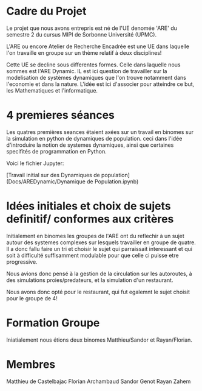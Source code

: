# Cadre du Projet

Le projet que nous avons entrepris est né de l'UE denomée 'ARE' du semestre 2 du cursus MIPI de Sorbonne Université (UPMC).

L'ARE ou encore Atelier de Recherche Encadrée est une UE dans laquelle l'on travaille en groupe sur un thème relatif à deux disciplines!

Cette UE se decline sous differentes formes. Celle dans laquelle nous sommes est l'ARE Dynamic. IL est ici question de travailler sur la modelisation de systèmes dynamiques que l'on trouve notamment dans l'economie et dans la nature. L'idée est ici d'associer pour atteindre ce but, les Mathematiques et l'informatique.

# 4 premieres séances

Les quatres premières seances étaient axées sur un travail en binomes sur la simulation en python de dynamiques de population. ceci dans l'idée d'introduire la notion de systemes dynamiques, ainsi que certaines specifités de programmation en Python.

Voici le fichier Jupyter:

[Travail initial sur des Dynamiques de population](Docs/AREDynamic/Dynamique de Population.ipynb)

# Idées initiales et choix de sujets definitif/ conformes aux critères

Initialement en binomes les groupes de l'ARE ont du reflechir à un sujet autour des systemes complexes sur lesquels travailler en groupe de quatre. Il a donc fallu faire un tri et choisir le sujet qui parraissait interessant et qui soit à difficulté suffisamment modulable pour que celle ci puisse etre progressive.

Nous avions donc pensé à la gestion de la circulation sur les autoroutes, à des simulations proies/predateurs, et la simulation d'un restaurant.

Nous avons donc opté pour le restaurant, qui fut egalemnt le sujet choisit pour le groupe de 4!


# Formation Groupe

Iniatialement nous étions deux binomes Matthieu/Sandor et Rayan/Florian.


# Membres

Matthieu de Castelbajac
Florian Archambaud
Sandor Genot
Rayan Zahem

